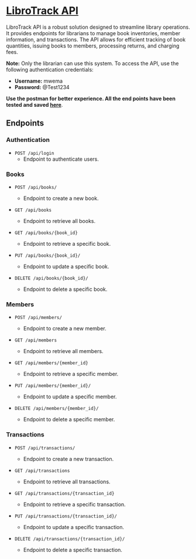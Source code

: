 # [LibroTrack API](https://librotrackapi.onrender.com/api/)

LibroTrack API is a robust solution designed to streamline library operations. It provides endpoints for librarians to manage book inventories, member information, and transactions. The API allows for efficient tracking of book quantities, issuing books to members, processing returns, and charging fees.

**Note:** Only the librarian can use this system. To access the API, use the following authentication credentials:
- **Username:** mwema
- **Password:** @Test1234

**Use the postman for better experience. All the end points have been tested and saved [here](https://documenter.getpostman.com/view/22007181/2sA3JT4eFY)**.

## Endpoints

### Authentication
- `POST /api/login`
  - Endpoint to authenticate users.

### Books

- `POST /api/books/`
  - Endpoint to create a new book.

- `GET /api/books`
  - Endpoint to retrieve all books.

- `GET /api/books/{book_id}`
  - Endpoint to retrieve a specific book.

- `PUT /api/books/{book_id}/`
  - Endpoint to update a specific book.

- `DELETE /api/books/{book_id}/`
  - Endpoint to delete a specific book.

### Members

- `POST /api/members/`
  - Endpoint to create a new member.

- `GET /api/members`
  - Endpoint to retrieve all members.

- `GET /api/members/{member_id}`
  - Endpoint to retrieve a specific member.

- `PUT /api/members/{member_id}/`
  - Endpoint to update a specific member.

- `DELETE /api/members/{member_id}/`
  - Endpoint to delete a specific member.

### Transactions

- `POST /api/transactions/`
  - Endpoint to create a new transaction.

- `GET /api/transactions`
  - Endpoint to retrieve all transactions.

- `GET /api/transactions/{transaction_id}`
  - Endpoint to retrieve a specific transaction.

- `PUT /api/transactions/{transaction_id}/`
  - Endpoint to update a specific transaction.

- `DELETE /api/transactions/{transaction_id}/`
  - Endpoint to delete a specific transaction.